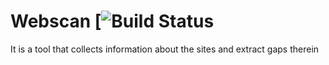 # Webscan [![Build Status](http://webscan.esy.es/web.svg)
It is a tool that collects information about the sites and extract gaps therein
